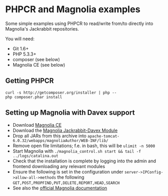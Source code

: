 PHPCR and Magnolia examples
===========================

Some simple examples using PHPCR to read/write from/to directly into Magnolia's Jackrabbit repositories.

You will need:

  * Git 1.6+
  * PHP 5.3.3+
  * composer (see below)
  * Magnolia CE (see below)

Getting PHPCR
-------------

    curl -s http://getcomposer.org/installer | php --
    php composer.phar install

Setting up Magnolia with Davex support
--------------------------------------

  * Download [Magnolia CE](http://sourceforge.net/projects/magnolia/files/)
  * Download the [Magnolia Jackrabbit-Davex Module](http://ci.magnolia-cms.com/job/forge_magnolia-module-jackrabbit-davex/info.magnolia.davex%24magnolia-module-jackrabbit-davex/)
  * Drop all JARs from this archive into ``apache-tomcat-6.0.32/webapps/magnoliaAuthor/WEB-INF/lib/``
  * Remove open file limitations; f.e. in bash, this will be ``ulimit -n 5000``
  * Start Magnolia with ``./magnolia_control.sh start && tail -f ../logs/catalina.out``
  * Check that the installation is complete by logging into the admin and frontend downloading any relevant modules
  * Ensure the following is set in the configuration under ``server->IPConfig->allow-all->methods`` the following ``GET,POST,PROPFIND,PUT,DELETE,REPORT,HEAD,SEARCH``
  * See also the [official Magnolia documentation](http://documentation.magnolia-cms.com)